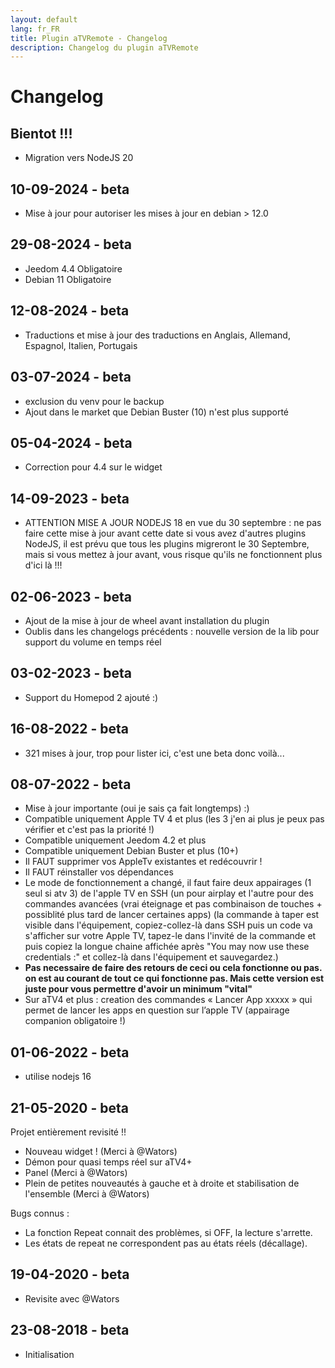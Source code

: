 ```yaml
---
layout: default
lang: fr_FR
title: Plugin aTVRemote - Changelog
description: Changelog du plugin aTVRemote
---
```


# Changelog

## Bientot !!!
- Migration vers NodeJS 20

## 10-09-2024 - beta
- Mise à jour pour autoriser les mises à jour en debian > 12.0

## 29-08-2024 - beta
- Jeedom 4.4 Obligatoire
- Debian 11 Obligatoire

## 12-08-2024 - beta
- Traductions et mise à jour des traductions en Anglais, Allemand, Espagnol, Italien, Portugais

## 03-07-2024 - beta
- exclusion du venv pour le backup
- Ajout dans le market que Debian Buster (10) n'est plus supporté

## 05-04-2024 - beta
- Correction pour 4.4 sur le widget

## 14-09-2023 - beta
- ATTENTION MISE A JOUR NODEJS 18 en vue du 30 septembre : ne pas faire cette mise à jour avant cette date si vous avez d'autres plugins NodeJS, il est prévu que tous les plugins migreront le 30 Septembre, mais si vous mettez à jour avant, vous risque qu'ils ne fonctionnent plus d'ici là !!!

## 02-06-2023 - beta
- Ajout de la mise à jour de wheel avant installation du plugin
- Oublis dans les changelogs précédents : nouvelle version de la lib pour support du volume en temps réel

## 03-02-2023 - beta
- Support du Homepod 2 ajouté :)

## 16-08-2022 - beta

- 321 mises à jour, trop pour lister ici, c'est une beta donc voilà...

## 08-07-2022 - beta
- Mise à jour importante (oui je sais ça fait longtemps) :)
- Compatible uniquement Apple TV 4 et plus (les 3 j'en ai plus je peux pas vérifier et c'est pas la priorité !)
- Compatible uniquement Jeedom 4.2 et plus
- Compatible uniquement Debian Buster et plus (10+)
- Il FAUT supprimer vos AppleTv existantes et redécouvrir !
- Il FAUT réinstaller vos dépendances
- Le mode de fonctionnement a changé, il faut faire deux appairages (1 seul si atv 3) de l'apple TV en SSH (un pour airplay et l'autre pour des commandes avancées (vrai éteignage et pas combinaison de touches + possiblité plus tard de lancer certaines apps) (la commande à taper est visible dans l'équipement, copiez-collez-là dans SSH puis un code va s'afficher sur votre Apple TV, tapez-le dans l'invité de la commande et puis copiez la longue chaine affichée après "You may now use these credentials :" et collez-là dans l'équipement et sauvegardez.)
- **Pas necessaire de faire des retours de ceci ou cela fonctionne ou pas. on est au courant de tout ce qui fonctionne pas. Mais cette version est juste pour vous permettre d'avoir un minimum "vital"**
- Sur aTV4 et plus : creation des commandes « Lancer App xxxxx » qui permet de lancer les apps en question sur l’apple TV (appairage companion obligatoire !)

## 01-06-2022 - beta
- utilise nodejs 16

## 21-05-2020 - beta
Projet entièrement revisité !!
- Nouveau widget ! (Merci à @Wators)
- Démon pour quasi temps réel sur aTV4+
- Panel (Merci à @Wators)
- Plein de petites nouveautés à gauche et à droite et stabilisation de l'ensemble (Merci à @Wators)

Bugs connus :
- La fonction Repeat connait des problèmes, si OFF, la lecture s'arrette.
- Les états de repeat ne correspondent pas au états réels (décallage).

## 19-04-2020 - beta

- Revisite avec @Wators


## 23-08-2018 - beta

- Initialisation

